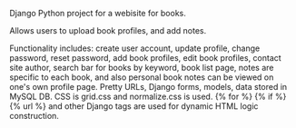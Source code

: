 Django Python project for a webisite for books.

Allows users to upload book profiles, and add notes.  

Functionality includes: create user account, update profile, change password, reset password, add book profiles, edit book profiles, contact site author, search bar for books by keyword, book list page, notes are specific to each book, and also personal book notes can be viewed on one's own profile page.  Pretty URLs, Django forms, models, data stored in MySQL DB.  CSS is grid.css and normalize.css is used.  {% for %} {% if %} {% url %} and other Django tags are used for dynamic HTML logic construction.  
